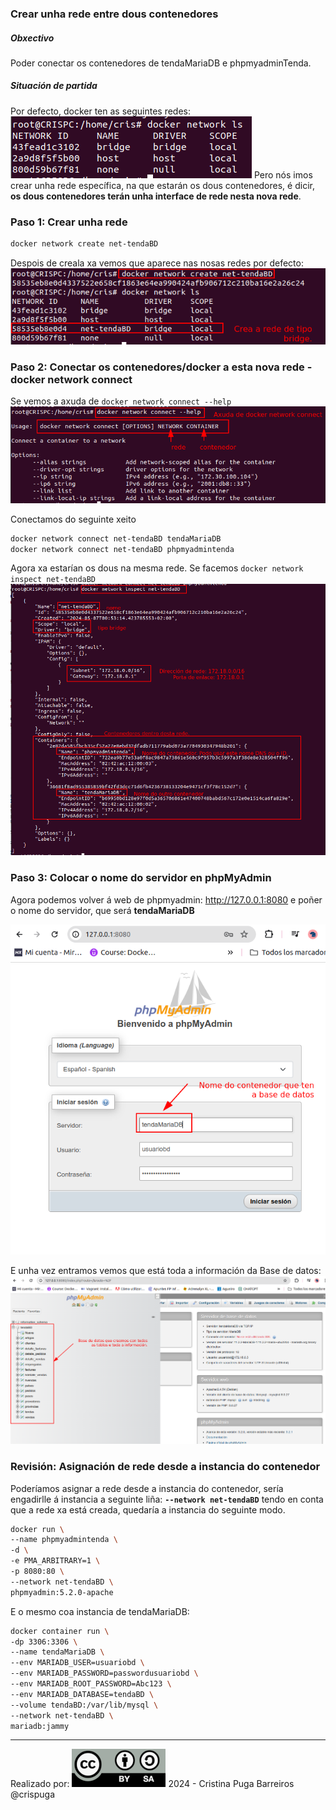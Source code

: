 ### Crear unha rede entre dous contenedores

##### Obxectivo
Poder conectar os contenedores de tendaMariaDB e phpmyadminTenda.

##### Situación de partida

Por defecto, docker ten as seguintes redes:
![](images/redesbase.png)
Pero nós imos crear unha rede específica, na que estarán os dous contenedores, é dicir, **os dous contenedores terán unha interface de rede nesta nova rede**.
### Paso 1: Crear unha rede

```bash
docker network create net-tendaBD
```
Despois de creala xa vemos que aparece nas nosas redes por defecto:
![Nova rede creada](images/phpmyadmin-novaredecreada.png)

### Paso 2: Conectar os contenedores/docker a esta nova rede - docker network connect
Se vemos a axuda de ```docker network connect --help```
![Axuda docker network connect](images/dockernetworkconnect.png)

Conectamos do seguinte xeito

```bash
docker network connect net-tendaBD tendaMariaDB
docker network connect net-tendaBD phpmyadmintenda
```
Agora xa estarían os dous na mesma rede. Se facemos ```docker network inspect net-tendaBD```
![Docker network inspect](images/phpmyadmin-dockernetworkinspect.png)

### Paso 3: Colocar o nome do servidor en phpMyAdmin

Agora podemos volver á web de phpmyadmin: http://127.0.0.1:8080 e poñer o nome do servidor, que será **tendaMariaDB**

![Conexión bd phpmyadmin](images/phpmyadmin-conectarMariaDB.png)

E unha vez entramos vemos que está toda a información da Base de datos:
![Base de datos accedidad desde PHPMyAdmin](images/phpmydamin-conectadabdtenda.png)

### Revisión: Asignación de rede desde a instancia do contenedor
Poderíamos asignar a rede desde a instancia do contenedor, sería engadirlle á instancia a seguinte liña: **```--network net-tendaBD```** tendo en conta que a rede xa está creada, quedaría a instancia do seguinte modo.

```bash
docker run \
--name phpmyadmintenda \
-d \
-e PMA_ARBITRARY=1 \
-p 8080:80 \
--network net-tendaBD \
phpmyadmin:5.2.0-apache
```

E o mesmo coa instancia de tendaMariaDB:

```bash
docker container run \
-dp 3306:3306 \
--name tendaMariaDB \
--env MARIADB_USER=usuariobd \
--env MARIADB_PASSWORD=passwordusuariobd \
--env MARIADB_ROOT_PASSWORD=Abc123 \
--env MARIADB_DATABASE=tendaBD \
--volume tendaBD:/var/lib/mysql \
--network net-tendaBD \
mariadb:jammy
```
---
Realizado por:
![Realizado por](images/ccbysa.png) 
2024 - Cristina Puga Barreiros @crispuga
